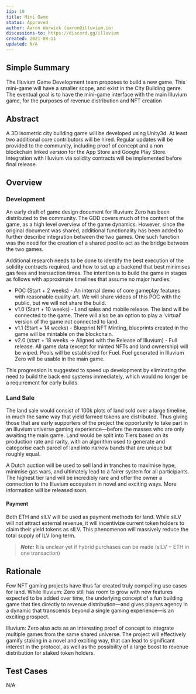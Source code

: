 ```yaml
---
iip: 10
title: Mini Game
status: Approved
author: Aaron Warwick (aaron@illuvium.io)
discussions-to: https://discord.gg/illuvium
created: 2021-08-11
updated: N/A
---
```


## Simple Summary
The Illuvium Game Development team proposes to build a new game. This mini-game will have a smaller scope, and exist in the City Building
genre. The eventual goal is to have the mini-game interface with the main Illuvium game, for the purposes of revenue distribution and NFT
creation

## Abstract
A 3D isometric city building game will be developed using Unity3d. At least two additional core contributors will be hired. Regular updates will be
provided to the community, including proof of concept and a non blockchain linked version for the App Store and Google Play Store. Integration
with Illuvium via solidity contracts will be implemented before final release.

## Overview
### Development
An early draft of game design document for Illuvium: Zero has been distributed to the community. The GDD covers much of the content of the game, as a high level overview of the game dynamics. However, since the original document was shared, additional functionality has been added to further describe integration between the two games. One such function was the need for the creation of a shared pool to act as the bridge between the two games.

Additional research needs to be done to identify the best execution of the solidity contracts required, and how to set up a backend that best minimises gas fees and transaction times. The intention is to build the game in stages as follows with approximate timelines that assume no
major hurdles:

* POC (Start + 2 weeks) - An internal demo of core gameplay features with reasonable quality art. We will share videos of this POC with the public, but we will not share the build.
* v1.0 (Start + 10 weeks) - Land sales and mobile release. The land will be connected to the game. There will also be an option to play a 'virtual' version of the game not connected to land.
* v1.1 (Start + 14 weeks) - Blueprint NFT Minting, blueprints created in the game will be mintable on the blockchain.
* v2.0 (start + 18 weeks -> Aligned with the Release of Illuvium) - Full release. All game data (except for minted NFTs and land ownership) will be wiped. Pools will be established for Fuel. Fuel generated in Illuvium Zero will be usable in the main game.

This progression is suggested to speed up development by eliminating the need to build the back end systems immediately, which would no longer be a requirement for early builds.

### Land Sale
The land sale would consist of 100k plots of land sold over a large timeline, in much the same way that yield farmed tokens are distributed. Thus giving those that are early supporters of the project the opportunity to take part in an Illuvium universe gaming experience—before the masses who are only awaiting the main game. Land would be split into Tiers based on its production rate and rarity, with an algorithm used to generate and categorise each parcel of land into narrow bands that are unique but roughly equal.

A Dutch auction will be used to sell land in tranches to maximise hype, minimise gas wars, and ultimately lead to a fairer system for all participants. The highest tier land will be incredibly rare and offer the owner a connection to the Illuvium ecosystem in novel and exciting ways.
More information will be released soon.

#### Payment
Both ETH and sILV will be used as payment methods for land. While sILV will not attract external revenue, it will incentivize current token holders to claim their yield tokens as sILV. This phenomenon will massively reduce the total supply of ILV long term.

> **_Note:_** It is unclear yet if hybrid purchases can be made (sILV + ETH in one transaction)

## Rationale
Few NFT gaming projects have thus far created truly compelling use cases for land. While Illuvium: Zero still has room to grow with new features expected to be added over time, the underlying concept of a fun building game that ties directly to revenue distribution—and gives players agency in a dynamic that transcends beyond a single gaming experience—is an exciting prospect.

Illuvium: Zero also acts as an interesting proof of concept to integrate multiple games from the same shared universe. The project will effectively gamify staking in a novel and exciting way, that can lead to significant interest in the protocol, as well as the possibility of a large boost to revenue
distribution for staked token holders.

## Test Cases
N/A